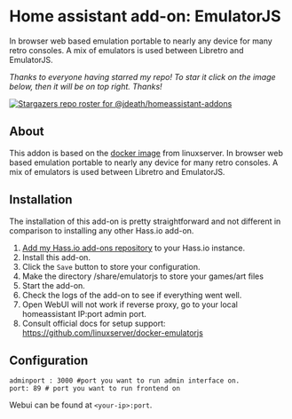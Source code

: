 # Home assistant add-on: EmulatorJS
 In browser web based emulation portable to nearly any device for many retro consoles. A mix of emulators is used between Libretro and EmulatorJS.
 
 
_Thanks to everyone having starred my repo! To star it click on the image below, then it will be on top right. Thanks!_

[![Stargazers repo roster for @jdeath/homeassistant-addons](https://reporoster.com/stars/jdeath/homeassistant-addons)](https://github.com/jdeath/homeassistant-addons/stargazers)

## About

This addon is based on the [docker image](https://github.com/linuxserver/docker-emulatorjs) from linuxserver. In browser web based emulation portable to nearly any device for many retro consoles. A mix of emulators is used between Libretro and EmulatorJS.

## Installation

The installation of this add-on is pretty straightforward and not different in
comparison to installing any other Hass.io add-on.

1. [Add my Hass.io add-ons repository][repository] to your Hass.io instance.
1. Install this add-on.
1. Click the `Save` button to store your configuration.
1. Make the directory /share/emulatorjs to store your games/art files
1. Start the add-on.
1. Check the logs of the add-on to see if everything went well.
1. Open WebUI will not work if reverse proxy, go to your local homeassistant IP:port admin port.
1. Consult official docs for setup support: https://github.com/linuxserver/docker-emulatorjs

## Configuration

```
adminport : 3000 #port you want to run admin interface on.
port: 89 # port you want to run frontend on
```

Webui can be found at `<your-ip>:port`.

[repository]: https://github.com/jdeath/homeassistant-addons

